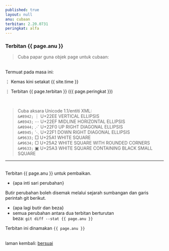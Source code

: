 ```yaml
---
published: true
layout: null
anu: cubaan
terbitan: 2.20.0731
peringkat: alfa
---
```


### Terbitan {{ page.anu }}

> Cuba papar guna objek page untuk cubaan:

&nbsp;  
Termuat pada masa ini:

&#8942; Kemas kini setakat {{ site.time }}

&#8942; Terbitan {{ page.terbitan }} ({{ page.peringkat }})

&nbsp;  
> Cuba aksara Unicode 1.1/entiti XML:  
`&#8942;`	&#8942;	U+22EE VERTICAL ELLIPSIS  
`&#8943;`	&#8943;	U+22EF MIDLINE HORIZONTAL ELLIPSIS  
`&#8944;`	&#8944;	U+22F0 UP RIGHT DIAGONAL ELLIPSIS  
`&#8945;`	&#8945;	U+22F1 DOWN RIGHT DIAGONAL ELLIPSIS  
`&#9633;`	&#9633;	U+25A1 WHITE SQUARE  
`&#9634;`	&#9634; U+25A2 WHITE SQUARE WITH ROUNDED CORNERS  
`&#9633;`	&#9635;	U+25A3 WHITE SQUARE CONTAINING BLACK SMALL SQUARE  

---

&nbsp;  
Terbitan {{ page.anu }} untuk pembaikan.

- {apa inti sari perubahan}

Butir perubahan boleh disemak melalui sejarah sumbangan
dan garis perintah git berikut.

- {apa lagi butir dan beza}  
- semua perubahan antara dua terbitan berturutan  
beza: `git diff --stat {{ page.anu }}`

Terbitan ini dinamakan `{{ page.anu }}`

&nbsp;  
laman kembali: [bersuai][0]

  [0]: ../bersuai.md
